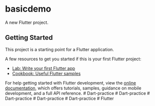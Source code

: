 # basicdemo

A new Flutter project.

## Getting Started

This project is a starting point for a Flutter application.

A few resources to get you started if this is your first Flutter project:

- [Lab: Write your first Flutter app](https://docs.flutter.dev/get-started/codelab)
- [Cookbook: Useful Flutter samples](https://docs.flutter.dev/cookbook)

For help getting started with Flutter development, view the
[online documentation](https://docs.flutter.dev/), which offers tutorials,
samples, guidance on mobile development, and a full API reference.
#   D a r t - p r a c t i c e  
 #   D a r t - p r a c t i c e  
 #   D a r t - p r a c t i c e  
 #   D a r t - p r a c t i c e  
 #   D a r t - p r a c t i c e  
 #   F l u t t e r  
 